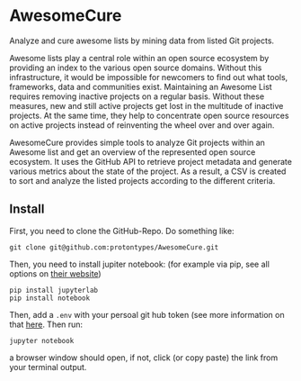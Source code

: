 # AwesomeCure
Analyze and cure awesome lists by mining data from listed Git projects.

Awesome lists play a central role within an open source ecosystem by providing an index to the various open source domains. Without this infrastructure, it would be impossible for newcomers to find out what tools, frameworks, data and communities exist. Maintaining an Awesome List requires removing inactive projects on a regular basis. Without these measures, new and still active projects get lost in the multitude of inactive projects. At the same time, they help to concentrate open source resources on active projects instead of reinventing the wheel over and over again.

AwesomeCure provides simple tools to analyze Git projects within an Awesome list and get an overview of the represented open source ecosystem. It uses the GitHub API to retrieve project metadata and generate various metrics about the state of the project. As a result, a CSV is created to sort and analyze the listed projects according to the different criteria. 

## Install

First, you need to clone the GitHub-Repo. Do something like:

```
git clone git@github.com:protontypes/AwesomeCure.git
```

Then, you need to install jupiter notebook:
(for example via pip, see all options on [their website](https://jupyter.org/install))

```
pip install jupyterlab
pip install notebook
```

Then, add a `.env` with your persoal git hub token (see more information on that [here](https://docs.github.com/en/authentication/keeping-your-account-and-data-secure/creating-a-personal-access-token). Then run:

```
jupyter notebook
```
a browser window should open, if not, click (or copy paste) the link from your terminal output.
